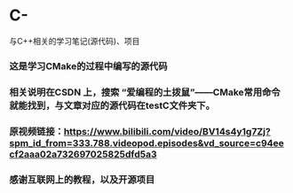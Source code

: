 # C-
与C++相关的学习笔记(源代码)、项目


### 这是学习CMake的过程中编写的源代码
### 相关说明在CSDN 上，搜索 “爱编程的土拨鼠”——CMake常用命令就能找到，与文章对应的源代码在testC文件夹下。 
### 原视频链接：https://www.bilibili.com/video/BV14s4y1g7Zj?spm_id_from=333.788.videopod.episodes&vd_source=c94eecf2aaa02a732697025825dfd5a3
### 感谢互联网上的教程，以及开源项目
